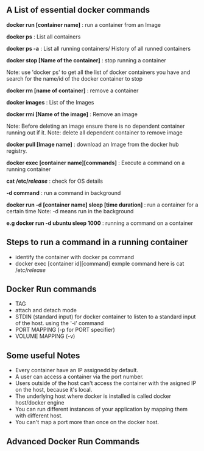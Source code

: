 ## A List of essential docker commands

**docker run [container name]** : run a container from an Image

**docker ps** : List all containers

**docker ps -a** : List all running containers/ History of all runned containers

**docker stop [Name of the container]** : stop running a container

Note: use 'docker ps' to get all the list of docker containers you have and search for the name/id of the docker container to stop

**docker rm [name of container]** : remove a container

**docker images** : List of the Images

**docker rmi [Name of the image]** : Remove an image

Note: Before deleting an image ensure there is no dependent container running out if it.
Note: delete all dependent container to remove image

**docker pull [Image name]** : download an Image from the docker hub registry.

**docker exec [container name][commands]** : Execute a command on a running container

**cat /etc/_release_** : check for OS details

**-d command** : run a command in background

**docker run -d [container name] sleep [time duration]** : run a container for a certain time
Note: -d means run in the background

**e.g docker run -d ubuntu sleep 1000** : running a command on a container

## Steps to run a command in a running container

- identify the container with docker ps command
- docker exec [container id][command]
  exmple command here is cat /etc/_release_

## Docker Run commands

- TAG
- attach and detach mode
- STDIN (standard input) for docker container to listen to a standard input of the host.
  using the '-i' command
- PORT MAPPING (-p for PORT specifier)
- VOLUME MAPPING (-v)

## Some useful Notes

- Every container have an IP assignedd by default.
- A user can access a container via the port number.
- Users outside of the host can't access the container with the asigned IP on the host, because it's local.
- The underlying host where docker is installed is called docker host/docker engine
- You can run different instances of your application by mapping them with different host.
- You can't map a port more than once on the docker host.

## Advanced Docker Run Commands
